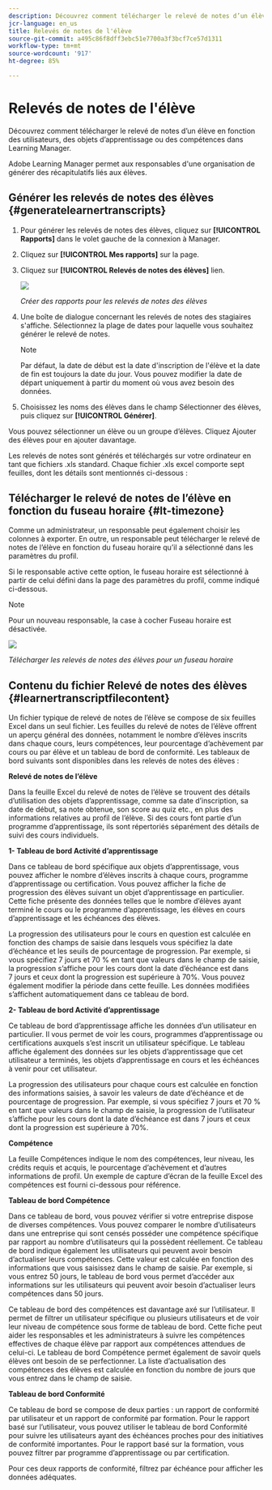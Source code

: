 ```yaml
---
description: Découvrez comment télécharger le relevé de notes d’un élève en fonction des utilisateurs, des objets d’apprentissage ou des compétences dans Learning Manager.
jcr-language: en_us
title: Relevés de notes de l'élève
source-git-commit: a495c86f8dff3ebc51e7700a3f3bcf7ce57d1311
workflow-type: tm+mt
source-wordcount: '917'
ht-degree: 85%

---
```




# Relevés de notes de l&#39;élève

Découvrez comment télécharger le relevé de notes d’un élève en fonction des utilisateurs, des objets d’apprentissage ou des compétences dans Learning Manager.

Adobe Learning Manager permet aux responsables d&#39;une organisation de générer des récapitulatifs liés aux élèves.

## Générer les relevés de notes des élèves {#generatelearnertranscripts}

1. Pour générer les relevés de notes des élèves, cliquez sur **[!UICONTROL Rapports]** dans le volet gauche de la connexion à Manager.
1. Cliquez sur **[!UICONTROL Mes rapports]** sur la page.
1. Cliquez sur **[!UICONTROL Relevés de notes des élèves]** lien.

   ![](assets/learner-transcripts.png)

   *Créer des rapports pour les relevés de notes des élèves*

1. Une boîte de dialogue concernant les relevés de notes des stagiaires s&#39;affiche. Sélectionnez la plage de dates pour laquelle vous souhaitez générer le relevé de notes.

   >[!NOTE]
   >
   >Par défaut, la date de début est la date d&#39;inscription de l&#39;élève et la date de fin est toujours la date du jour. Vous pouvez modifier la date de départ uniquement à partir du moment où vous avez besoin des données.

1. Choisissez les noms des élèves dans le champ Sélectionner des élèves, puis cliquez sur **[!UICONTROL Générer]**.

Vous pouvez sélectionner un élève ou un groupe d’élèves. Cliquez Ajouter des élèves pour en ajouter davantage.

Les relevés de notes sont générés et téléchargés sur votre ordinateur en tant que fichiers .xls standard. Chaque fichier .xls excel comporte sept feuilles, dont les détails sont mentionnés ci-dessous :

## Télécharger le relevé de notes de l’élève en fonction du fuseau horaire {#lt-timezone}

Comme un administrateur, un responsable peut également choisir les colonnes à exporter. En outre, un responsable peut télécharger le relevé de notes de l’élève en fonction du fuseau horaire qu’il a sélectionné dans les paramètres du profil.

Si le responsable active cette option, le fuseau horaire est sélectionné à partir de celui défini dans la page des paramètres du profil, comme indiqué ci-dessous.

>[!NOTE]
>
>Pour un nouveau responsable, la case à cocher Fuseau horaire est désactivée.

![](assets/image030.png)

*Télécharger les relevés de notes des élèves pour un fuseau horaire*

## Contenu du fichier Relevé de notes des élèves {#learnertranscriptfilecontent}

Un fichier typique de relevé de notes de l’élève se compose de six feuilles Excel dans un seul fichier. Les feuilles du relevé de notes de l’élève offrent un aperçu général des données, notamment le nombre d’élèves inscrits dans chaque cours, leurs compétences, leur pourcentage d’achèvement par cours ou par élève et un tableau de bord de conformité. Les tableaux de bord suivants sont disponibles dans les relevés de notes des élèves :

**Relevé de notes de l’élève**

Dans la feuille Excel du relevé de notes de l’élève se trouvent des détails d’utilisation des objets d’apprentissage, comme sa date d’inscription, sa date de début, sa note obtenue, son score au quiz etc., en plus des informations relatives au profil de l’élève. Si des cours font partie d’un programme d’apprentissage, ils sont répertoriés séparément des détails de suivi des cours individuels.

**1- Tableau de bord Activité d’apprentissage**

Dans ce tableau de bord spécifique aux objets d’apprentissage, vous pouvez afficher le nombre d’élèves inscrits à chaque cours, programme d’apprentissage ou certification. Vous pouvez afficher la fiche de progression des élèves suivant un objet d’apprentissage en particulier. Cette fiche présente des données telles que le nombre d’élèves ayant terminé le cours ou le programme d’apprentissage, les élèves en cours d’apprentissage et les échéances des élèves.

La progression des utilisateurs pour le cours en question est calculée en fonction des champs de saisie dans lesquels vous spécifiez la date d’échéance et les seuils de pourcentage de progression. Par exemple, si vous spécifiez 7 jours et 70 % en tant que valeurs dans le champ de saisie, la progression s’affiche pour les cours dont la date d’échéance est dans 7 jours et ceux dont la progression est supérieure à 70%. Vous pouvez également modifier la période dans cette feuille. Les données modifiées s’affichent automatiquement dans ce tableau de bord.

**2- Tableau de bord Activité d’apprentissage**

Ce tableau de bord d’apprentissage affiche les données d’un utilisateur en particulier. Il vous permet de voir les cours, programmes d’apprentissage ou certifications auxquels s’est inscrit un utilisateur spécifique. Le tableau affiche également des données sur les objets d’apprentissage que cet utilisateur a terminés, les objets d’apprentissage en cours et les échéances à venir pour cet utilisateur.

La progression des utilisateurs pour chaque cours est calculée en fonction des informations saisies, à savoir les valeurs de date d’échéance et de pourcentage de progression. Par exemple, si vous spécifiez 7 jours et 70 % en tant que valeurs dans le champ de saisie, la progression de l’utilisateur s’affiche pour les cours dont la date d’échéance est dans 7 jours et ceux dont la progression est supérieure à 70%.

**Compétence**

La feuille Compétences indique le nom des compétences, leur niveau, les crédits requis et acquis, le pourcentage d’achèvement et d’autres informations de profil. Un exemple de capture d’écran de la feuille Excel des compétences est fourni ci-dessous pour référence.

**Tableau de bord Compétence**

Dans ce tableau de bord, vous pouvez vérifier si votre entreprise dispose de diverses compétences. Vous pouvez comparer le nombre d’utilisateurs dans une entreprise qui sont censés posséder une compétence spécifique par rapport au nombre d’utilisateurs qui la possèdent réellement. Ce tableau de bord indique également les utilisateurs qui peuvent avoir besoin d’actualiser leurs compétences. Cette valeur est calculée en fonction des informations que vous saisissez dans le champ de saisie. Par exemple, si vous entrez 50 jours, le tableau de bord vous permet d’accéder aux informations sur les utilisateurs qui peuvent avoir besoin d’actualiser leurs compétences dans 50 jours.

Ce tableau de bord des compétences est davantage axé sur l’utilisateur. Il permet de filtrer un utilisateur spécifique ou plusieurs utilisateurs et de voir leur niveau de compétence sous forme de tableau de bord. Cette fiche peut aider les responsables et les administrateurs à suivre les compétences effectives de chaque élève par rapport aux compétences attendues de celui-ci. Le tableau de bord Compétence permet également de savoir quels élèves ont besoin de se perfectionner. La liste d’actualisation des compétences des élèves est calculée en fonction du nombre de jours que vous entrez dans le champ de saisie.

**Tableau de bord Conformité**

Ce tableau de bord se compose de deux parties : un rapport de conformité par utilisateur et un rapport de conformité par formation. Pour le rapport basé sur l’utilisateur, vous pouvez utiliser le tableau de bord Conformité pour suivre les utilisateurs ayant des échéances proches pour des initiatives de conformité importantes. Pour le rapport basé sur la formation, vous pouvez filtrer par programme d’apprentissage ou par certification.

Pour ces deux rapports de conformité, filtrez par échéance pour afficher les données adéquates.
